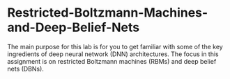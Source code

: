 # Restricted-Boltzmann-Machines-and-Deep-Belief-Nets
The main purpose for this lab is for you to get familiar with some of the key ingredients of deep neural network (DNN) architectures. The focus in this assignment is on restricted Boltzmann machines (RBMs) and deep belief nets (DBNs).
